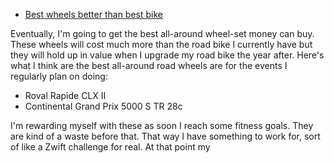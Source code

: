 - [Best wheels better than best bike](Best%20wheels%20better%20than%20best%20bike.md)

Eventually, I'm going to get the best all-around wheel-set money can buy. These wheels will cost much more than the road bike I currently have but they will hold up in value when I upgrade my road bike the year after. Here's what I think are the best all-around road wheels are for the events I regularly plan on doing:

- Roval Rapide CLX II 
- Continental Grand Prix 5000 S TR 28c

I'm rewarding myself with these as soon I reach some fitness goals. They are kind of a waste before that. That way I have something to work for, sort of like a Zwift challenge for real. At that point my 